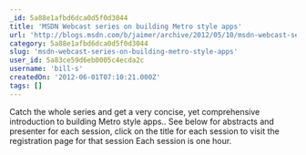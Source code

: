 ```yaml
---
_id: 5a88e1afbd6dca0d5f0d3044
title: 'MSDN Webcast series on building Metro style apps'
url: 'http://blogs.msdn.com/b/jaimer/archive/2012/05/10/msdn-webcast-series-on-building-metro-style-apps.aspx'
category: 5a88e1afbd6dca0d5f0d3044
slug: 'msdn-webcast-series-on-building-metro-style-apps'
user_id: 5a83ce59d6eb0005c4ecda2c
username: 'bill-s'
createdOn: '2012-06-01T07:10:21.000Z'
tags: []
---
```


Catch the whole series and get a very concise, yet comprehensive introduction to building Metro style apps..
See below for abstracts and presenter for each session, click on the title for each session to visit the registration page for that session
Each session is one hour.
